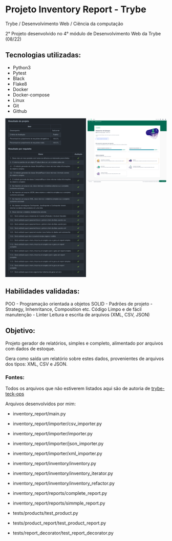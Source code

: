 # Projeto Inventory Report - Trybe

Trybe / Desenvolvimento Web / Ciência da computação

2° Projeto desenvolvido no 4° módulo de Desenvolvimento Web da Trybe (08/22)

## Tecnologias utilizadas:

 - Python3
 - Pytest
 - Black
 - Flake8
 - Docker
 - Docker-compose
 - Linux
 - Git
 - Github

  <img src="github_avaliador.jpeg" alt=""  width="50%" >
  <img src="trybe_avaliador.png" alt="" style="float: right" width="49%" >



## Habilidades validadas:

POO - Programação orientada a objetos 
SOLID - 
Padrões de projeto - Strategy, Inhenritance, Composition etc.
Código Limpo e de fácil manutenção - Linter
Leitura e escrita de arquivos (XML, CSV, JSON)

## Objetivo:

Projeto gerador de relatórios, simples e completo, alimentado por arquivos com dados de estoque.

Gera como saída um relatório sobre estes dados, provenientes de arquivos dos tipos: XML, CSV e JSON.

### Fontes:

Todos os arquivos que não estiverem listados aqui são de autoria de [trybe-teck-ops](https://github.com/trybe-tech-ops)

Arquivos desenvolvidos por mim:

- inventory_report/main.py
- inventory_report/importer/csv_importer.py
- inventory_report/importer/importer.py
- inventory_report/importer/json_importer.py
- inventory_report/importer/xml_importer.py

- inventory_report/inventory/inventory.py
- inventory_report/inventory/inventory_iterator.py
- inventory_report/inventory/inventory_refactor.py

- inventory_report/reports/complete_report.py
- inventory_report/reports/simmple_report.py

- tests/products/test_product.py
- tests/product_report/test_product_report.py
- tests/report_decorator/test_report_decorator.py
